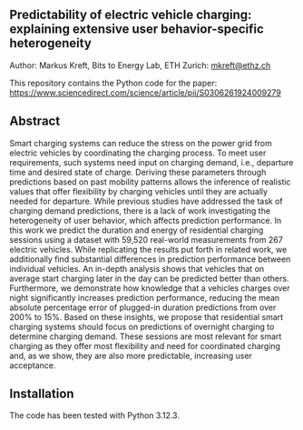 ## Predictability of electric vehicle charging: explaining extensive user behavior-specific heterogeneity
Author: Markus Kreft, Bits to Energy Lab, ETH Zurich: mkreft@ethz.ch

This repository contains the Python code for the paper:
https://www.sciencedirect.com/science/article/pii/S0306261924009279
## Abstract
Smart charging systems can reduce the stress on the power grid from electric vehicles by coordinating the charging process. To meet user requirements, such systems need input on charging demand, i.e., departure time and desired state of charge. Deriving these parameters through predictions based on past mobility patterns allows the inference of realistic values that offer flexibility by charging vehicles until they are actually needed for departure. While previous studies have addressed the task of charging demand predictions, there is a lack of work investigating the heterogeneity of user behavior, which affects prediction performance. In this work we predict the duration and energy of residential charging sessions using a dataset with 59,520 real-world measurements from 267 electric vehicles. While replicating the results put forth in related work, we additionally find substantial differences in prediction performance between individual vehicles. An in-depth analysis shows that vehicles that on average start charging later in the day can be predicted better than others. Furthermore, we demonstrate how knowledge that a vehicles charges over night significantly increases prediction performance, reducing the mean absolute percentage error of plugged-in duration predictions from over 200% to 15%. Based on these insights, we propose that residential smart charging systems should focus on predictions of overnight charging to determine charging demand. These sessions are most relevant for smart charging as they offer most flexibility and need for coordinated charging and, as we show, they are also more predictable, increasing user acceptance.

## Installation
The code has been tested with Python 3.12.3.
```pip install -r requirements.txt
